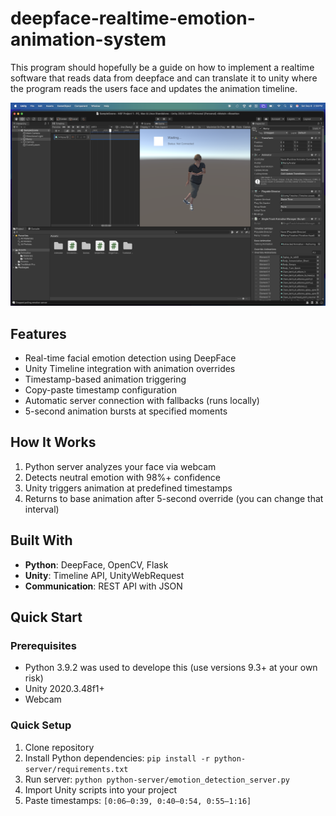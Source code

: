 # deepface-realtime-emotion-animation-system
This program should hopefully be a guide on how to implement a realtime software that reads data from deepface and can translate it to unity where the program reads the users face and updates the animation timeline.
<p align="center">
  <img src="videos/image1.png" alt="Real-time emotion detection triggering Unity animations" width="700">
</p>

## Features
- Real-time facial emotion detection using DeepFace
- Unity Timeline integration with animation overrides
- Timestamp-based animation triggering
- Copy-paste timestamp configuration
- Automatic server connection with fallbacks (runs locally)
- 5-second animation bursts at specified moments

## How It Works
1. Python server analyzes your face via webcam
2. Detects neutral emotion with 98%+ confidence
3. Unity triggers animation at predefined timestamps
4. Returns to base animation after 5-second override (you can change that interval)

## Built With
- **Python**: DeepFace, OpenCV, Flask
- **Unity**: Timeline API, UnityWebRequest
- **Communication**: REST API with JSON

## Quick Start
### Prerequisites
- Python 3.9.2 was used to develope this (use versions 9.3+ at your own risk)
- Unity 2020.3.48f1+
- Webcam

### Quick Setup
1. Clone repository
2. Install Python dependencies: `pip install -r python-server/requirements.txt`
3. Run server: `python python-server/emotion_detection_server.py`
4. Import Unity scripts into your project
5. Paste timestamps: `[0:06–0:39, 0:40–0:54, 0:55–1:16]`
